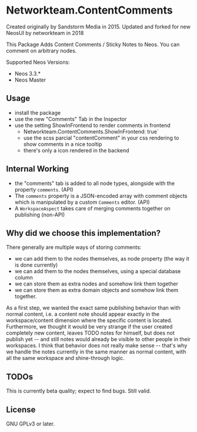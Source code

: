 # Networkteam.ContentComments

Created originally by Sandstorm Media in 2015.
Updated and forked for new NeosUI by networkteam in 2018

This Package Adds Content Comments / Sticky Notes to Neos. You can comment on arbitrary nodes.

Supported Neos Versions:

- Neos 3.3.*
- Neos Master

## Usage

* install the package
* use the new "Comments" Tab in the Inspector
* use the setting ShowInFrontend to render comments in frontend
  * Networkteam.ContentComments.ShowInFrontend: true`
  * use the scss parcial "contentComment" in your css rendering to show comments in a nice tooltip
  * there's only a icon rendered in the backend

## Internal Working

* the "comments" tab is added to all node types, alongside with the property `comments`. (API)
* The `comments` property is a JSON-encoded array with comment objects which is manipulated by a custom `Comments` editor. (API)
* A `WorkspaceAspect` takes care of merging comments together on publishing (non-API)


## Why did we choose this implementation?

There generally are multiple ways of storing comments:

* we can add them to the nodes themselves, as node property (the way it is done currently)
* we can add them to the nodes themselves, using a special database column
* we can store them as extra nodes and somehow link them together
* we can store them as extra domain objects and somehow link them together.

As a first step, we wanted the exact same publishing behavior than with normal content, i.e. a content note should
appear exactly in the workspace/content dimension where the specific content is located. Furthermore, we thought it
would be very strange if the user created completely new content, leaves TODO notes for himself, but does not publish
yet -- and still notes would already be visible to other people in their workspaces. I think that behavior does
not really make sense -- that's why we handle the notes currently in the same manner as normal content, with all the same
workspace and shine-through logic.

## TODOs

This is currently beta quality; expect to find bugs. Still valid.

## License

GNU GPLv3 or later.
